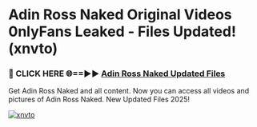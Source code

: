 # Adin Ross Naked Original Videos 0nlyFans Leaked - Files Updated! (xnvto)

<h3>🔴 CLICK HERE 🌐==►► <a href="https://tinyurl.com/yckcrads" rel="nofollow">Adin Ross Naked Updated Files</a></h3>

Get Adin Ross Naked and all content. Now you can access all videos and pictures of Adin Ross Naked. New Updated Files 2025!

[![xnvto](https://i.imgur.com/hpKpOFt.gif)](https://tinyurl.com/yckcrads)
